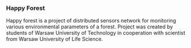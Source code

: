 ### Happy Forest

Happy forest is a project of distributed sensors network for monitoring various environmental parameters of a forest. Project was created by students of Warsaw University of Technology in cooperation with scientist from Warsaw University of Life Science.
